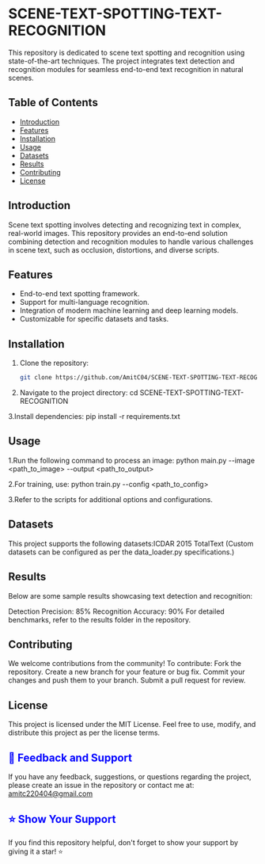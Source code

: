 


# SCENE-TEXT-SPOTTING-TEXT-RECOGNITION

This repository is dedicated to scene text spotting and recognition using state-of-the-art techniques. The project integrates text detection and recognition modules for seamless end-to-end text recognition in natural scenes.

## Table of Contents

- [Introduction](#introduction)
- [Features](#features)
- [Installation](#installation)
- [Usage](#usage)
- [Datasets](#datasets)
- [Results](#results)
- [Contributing](#contributing)
- [License](#license)

## Introduction

Scene text spotting involves detecting and recognizing text in complex, real-world images. This repository provides an end-to-end solution combining detection and recognition modules to handle various challenges in scene text, such as occlusion, distortions, and diverse scripts.

## Features

- End-to-end text spotting framework.
- Support for multi-language recognition.
- Integration of modern machine learning and deep learning models.
- Customizable for specific datasets and tasks.

## Installation

1. Clone the repository:
   ```bash
   git clone https://github.com/AmitC04/SCENE-TEXT-SPOTTING-TEXT-RECOGNITION.git

2. Navigate to the project directory: cd SCENE-TEXT-SPOTTING-TEXT-RECOGNITION

3.Install dependencies: pip install -r requirements.txt

## Usage

1.Run the following command to process an image:
python main.py --image <path_to_image> --output <path_to_output>

2.For training, use:
python train.py --config <path_to_config>

3.Refer to the scripts for additional options and configurations.

## Datasets

This project supports the following datasets:ICDAR 2015
                                             TotalText
(Custom datasets can be configured as per the data_loader.py specifications.)


## Results
Below are some sample results showcasing text detection and recognition:

Detection Precision: 85%
Recognition Accuracy: 90%
For detailed benchmarks, refer to the results folder in the repository.

## Contributing
We welcome contributions from the community! To contribute: Fork the repository.
                                                            Create a new branch for your feature or bug fix.
                                                            Commit your changes and push them to your branch.
                                                            Submit a pull request for review.



## License 
This project is licensed under the MIT License. Feel free to use, modify, and distribute this project as per the license terms.


## <span style="color:blue; font-weight:bold;">**📝 Feedback and Support**</span>  
If you have any feedback, suggestions, or questions regarding the project, please create an issue in the repository or contact me at:  
[amitc220404@gmail.com](mailto:amitc220404@gmail.com)   


## <span style="color:blue; font-weight:bold;">**⭐ Show Your Support**</span>  
If you find this repository helpful, don't forget to show your support by giving it a star! ⭐
                                                            
